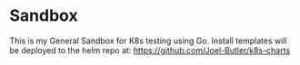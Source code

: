 # Sandbox
This is my General Sandbox for K8s testing using Go. Install templates will be deployed to the helm repo at: https://github.com/Joel-Butler/k8s-charts



